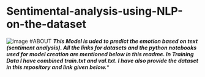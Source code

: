 # Sentimental-analysis-using-NLP-on-the-dataset
![image](https://github.com/user-attachments/assets/30736e7c-ee31-4280-9d0a-3489ac142b79)
#ABOUT
***This Model is uded to predict the emotion based on text (sentiment analysis). All the links for datasets and the python notebooks used for model creation are mentioned below in this readme. In Training Data I have combined train.txt and val.txt. I have also provide the dataset in this repository and link given below.****
